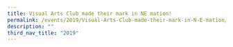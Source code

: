 ```yaml
---
title: Visual Arts Club made their mark in NE mation!
permalink: /events/2019/Visual-Arts-Club-made-their-mark-in-N-E-mation/
description: ""
third_nav_title: "2019"
---
```


